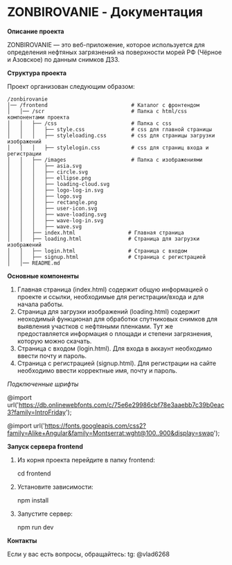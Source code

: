 # ZONBIROVANIE - Документация

**Описание проекта**

ZONBIROVANIE — это веб-приложение, которое используется для определения нефтяных загрязнений на поверхности морей РФ (Чёрное и Азовское) по данным снимков ДЗЗ.

**Структура проекта**

Проект организован следующим образом:
```
/zonbirovanie
│── /frontend                           # Каталог с фронтендом
│   │── /scr                            # Папка с html/css компонентами проекта
│   │   ├── /css                        # Папка с css
│   │   │   ├── style.css               # css для главной страницы
│   │   │   ├── styleloading.css        # css для страницы загрузки изображений
│   │   │   ├── stylelogin.css          # css для страниц входа и регистрации
│   │   ├── /images                     # Папка с изображениями
│   │   │   ├── asia.svg                
│   │   │   ├── circle.svg           
│   │   │   ├── ellipse.png    
│   │   │   ├── loading-cloud.svg                
│   │   │   ├── logo-log-in.svg
│   │   │   ├── logo.svg
│   │   │   ├── rectangle.png
│   │   │   ├── user-icon.svg
│   │   │   ├── wave-loading.svg
│   │   │   ├── wave-log-in.svg
│   │   │   ├── wave.svg
│   │   ├── index.html                 # Главная страница
│   │   ├── loading.html               # Страница для загрузки изображений
│   │   ├── login.html                 # Страница с входом
│   │   ├── signup.html                # Страница с регистрацией
│   │── README.md
```
**Основные компоненты**
1. Главная страница (index.html) содержит общую информацией о проекте и ссылки, необходимые для регистрации/входа и для начала работы.
2. Страница для загрузки изображений (loading.html) содержит неоходимый функционал для обработки спутниковых снимков для выявления участков с нефтяными пленками. Тут же предоставляется информация о площади и степени загрязнения, которую можно скачать.
3. Страница с входом (login.html). Для входа в аккаунт необходимо ввести почту и пароль.
4. Страница с регистрацией (signup.html). Для регистрации на сайте необходимо ввести корректные имя, почту и пароль.

*Подключенные шрифты*

@import url('https://db.onlinewebfonts.com/c/75e6e29986cbf78e3aaebb7c39b0eac3?family=IntroFriday');

@import url('https://fonts.googleapis.com/css2?family=Alike+Angular&family=Montserrat:wght@100..900&display=swap');

**Запуск сервера frontend**

1. Из корня проекта перейдите в папку frontend:

    cd frontend

2. Установите зависимости:

    npm install

3. Запустите сервер:

    npm run dev

**Контакты**

Если у вас есть вопросы, обращайтесь:
tg: @vlad6268